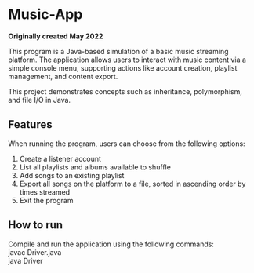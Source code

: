 # Music-App

**Originally created May 2022**

This program is a Java-based simulation of a basic music streaming platform. The application allows users to interact with music content via a simple console menu, supporting actions like account creation, playlist management, and content export.
     
This project demonstrates concepts such as inheritance, polymorphism, and file I/O in Java.

## Features
When running the program, users can choose from the following options:
1. Create a listener account
2. List all playlists and albums available to shuffle
3. Add songs to an existing playlist
4. Export all songs on the platform to a file, sorted in ascending order by times streamed
5. Exit the program

## How to run
Compile and run the application using the following commands:  
  javac Driver.java  
  java Driver

 
